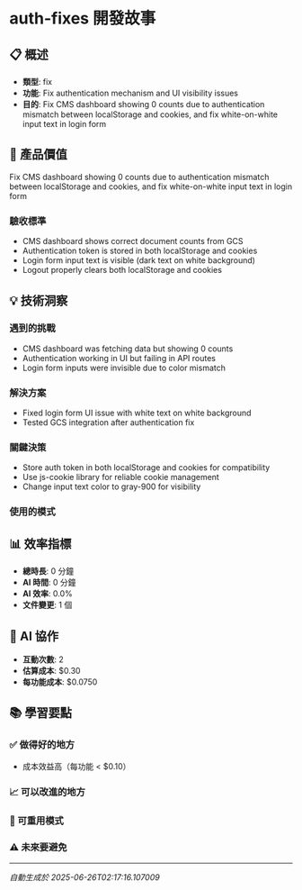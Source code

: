 # auth-fixes 開發故事

## 📋 概述
- **類型**: fix
- **功能**: Fix authentication mechanism and UI visibility issues
- **目的**: Fix CMS dashboard showing 0 counts due to authentication mismatch between localStorage and cookies, and fix white-on-white input text in login form

## 🎯 產品價值
Fix CMS dashboard showing 0 counts due to authentication mismatch between localStorage and cookies, and fix white-on-white input text in login form

### 驗收標準
- CMS dashboard shows correct document counts from GCS
- Authentication token is stored in both localStorage and cookies
- Login form input text is visible (dark text on white background)
- Logout properly clears both localStorage and cookies

## 💡 技術洞察

### 遇到的挑戰
- CMS dashboard was fetching data but showing 0 counts
- Authentication working in UI but failing in API routes
- Login form inputs were invisible due to color mismatch

### 解決方案
- Fixed login form UI issue with white text on white background
- Tested GCS integration after authentication fix

### 關鍵決策
- Store auth token in both localStorage and cookies for compatibility
- Use js-cookie library for reliable cookie management
- Change input text color to gray-900 for visibility

### 使用的模式


## 📊 效率指標
- **總時長**: 0 分鐘
- **AI 時間**: 0 分鐘
- **AI 效率**: 0.0%
- **文件變更**: 1 個

## 🤖 AI 協作
- **互動次數**: 2
- **估算成本**: $0.30
- **每功能成本**: $0.0750

## 📚 學習要點

### ✅ 做得好的地方
- 成本效益高（每功能 < $0.10）

### 📈 可以改進的地方


### 🔄 可重用模式


### ⚠️ 未來要避免


---
*自動生成於 2025-06-26T02:17:16.107009*
